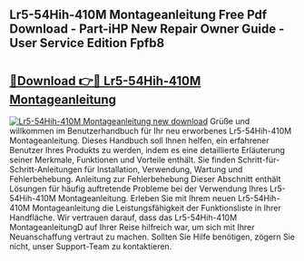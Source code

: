 ## Lr5-54Hih-410M Montageanleitung Free Pdf Download - Part-iHP New Repair Owner Guide - User Service Edition Fpfb8

# <h2><a href="http://df8i6p.blite.top/?on=Lr5-54Hih-410M+Montageanleitung">🔗Download 👉🔴 Lr5-54Hih-410M Montageanleitung</a></h2>

[![Lr5-54Hih-410M Montageanleitung new download](https://i.imgur.com/lujVjoI.png)](http://df8i6p.blite.top/?on=Lr5-54Hih-410M+Montageanleitung)
Grüße und willkommen im Benutzerhandbuch für Ihr neu erworbenes Lr5-54Hih-410M Montageanleitung. Dieses Handbuch soll Ihnen helfen, ein erfahrener Benutzer Ihres Produkts zu werden, indem es eine detaillierte Erläuterung seiner Merkmale, Funktionen und Vorteile enthält. Sie finden Schritt-für-Schritt-Anleitungen für Installation, Verwendung, Wartung und Fehlerbehebung. Anleitung zur Fehlerbehebung Dieser Abschnitt enthält Lösungen für häufig auftretende Probleme bei der Verwendung Ihres Lr5-54Hih-410M Montageanleitung. Erleben Sie mit Ihrem neuen Lr5-54Hih-410M Montageanleitung die Leistungsfähigkeit der Funktionsliste in Ihrer Handfläche. Wir vertrauen darauf, dass das Lr5-54Hih-410M MontageanleitungD auf Ihrer Reise hilfreich war, um sich mit Ihrer Neuanschaffung vertraut zu machen. Sollten Sie Hilfe benötigen, zögern Sie nicht, unser Support-Team zu kontaktieren.
